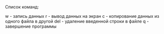 Список команд:

w - запись данных
r - вывод данных на экран
c - копирование данных из одного файла в другой
del - удаление введенной строки в файле
q - завершение программы

